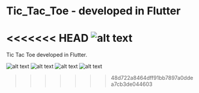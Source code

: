 # Tic_Tac_Toe - developed in Flutter

<<<<<<< HEAD
![alt text](https://github.com/weskleydev/tic_tac_toe/blob/main/screenshots/screenshot.png)
=======
Tic Tac Toe developed in Flutter.

![alt text](https://github.com/weskleydev/tic_tac_toe/blob/main/screenshots/splash_screen.JPG)
![alt text](https://github.com/weskleydev/tic_tac_toe/blob/main/screenshots/tic-tac-toe_scrren1.JPG)
![alt text](https://github.com/weskleydev/tic_tac_toe/blob/main/screenshots/tic-tac-toe_scrren2.JPG)
![alt text](https://github.com/weskleydev/tic_tac_toe/blob/main/screenshots/tic-tac-toe_scrren3.JPG)

>>>>>>> 48d722a8464dff91bb7897a0ddea7cb3de044603
